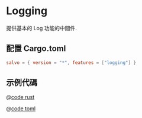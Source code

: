 # Logging

提供基本的 Log 功能的中間件.

## 配置 Cargo.toml

```toml
salvo = { version = "*", features = ["logging"] }
```

## 示例代碼


<CodeGroup>
  <CodeGroupItem title="main.rs" active>

@[code rust](../../../codes/logging/src/main.rs)

  </CodeGroupItem>
  <CodeGroupItem title="Cargo.toml">

@[code toml](../../../codes/logging/Cargo.toml)

  </CodeGroupItem>
</CodeGroup>